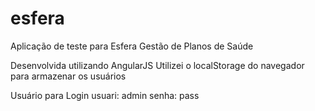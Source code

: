 # esfera
Aplicação de teste para Esfera Gestão de Planos de Saúde


Desenvolvida utilizando AngularJS
Utilizei o localStorage do navegador para armazenar os usuários


Usuário para Login
usuari: admin
senha: pass
